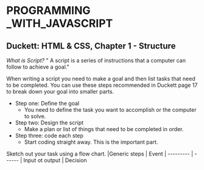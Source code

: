 # PROGRAMMING _WITH_JAVASCRIPT 

## Duckett: HTML & CSS, Chapter 1 - Structure 

*What is Script?* " A script is a series of instructions that a computer can follow to achieve a goal." 

When writing a script you need to make a goal and then list tasks that need to be completed. You can use these steps recommended in Duckett page 17 to break down your goal into smaller parts. 
- Step one: Define the goal 
    - You need to define the task you want to accomplish or the computer to solve. 
- Step two: Design the script
    - Make a plan or list of things that need to be completed in order. 
- Step three: code each step 
    - Start coding straight away. This is the important part. 

Sketch out your task using a flow chart. 
|Generic steps | Event |
--------- | ------ |
Input ot output | Decision


